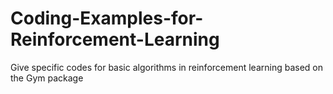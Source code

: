 # Coding-Examples-for-Reinforcement-Learning
Give specific codes for basic algorithms in reinforcement learning based on the Gym package
